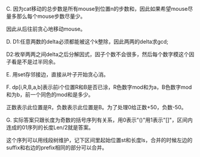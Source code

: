C. 因为cat移动的总步数是所有mouse到位置n的步数和，因此如果希望mouse尽量多那么每个mouse步数尽量少。

   因此从后往前贪心地移动mouse。
   
D. D1:任意两数的delta必须都能被这个k整除，因此两两的delta求gcd;

   D2:枚举两两之间delta之后分解因式，因子个数不会很多，然后每个数字模这个因子看是不是过半同余。
  
E. 用set存邻接边，直接从叶子开始贪心消。

F. dp[i,R,B,a,b]表示前i个位置R和B是否已涂，R色数字mod和为a，B色数字mod和为b，前一个同色的mod和是多少。

   正数表示此位置是R，负数表示此位置是B。为了处理0给正数+50，负数-50。
   
G. 实际答案只跟长度为奇数的括号序列有关系，用0表示"()"用1表示"[]"，区间内连成的01序列的长度Len/2就是答案。

   这个序列可以用线段树维护，记下区间里起始位置st和长度ls，合并的时候左边的suffix和右边的prefix相同的部分可以合并。
   
